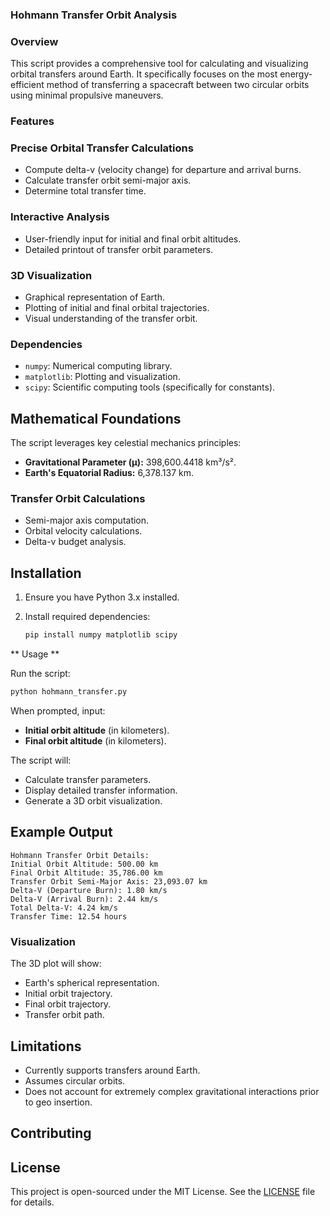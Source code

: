 ### Hohmann Transfer Orbit Analysis 

### Overview 

This script provides a comprehensive tool for calculating and visualizing orbital transfers around Earth. It specifically focuses on the most energy-efficient method of transferring a spacecraft between two circular orbits using minimal propulsive maneuvers.

### Features 

### Precise Orbital Transfer Calculations
- Compute delta-v (velocity change) for departure and arrival burns.
- Calculate transfer orbit semi-major axis.
- Determine total transfer time.

### Interactive Analysis
- User-friendly input for initial and final orbit altitudes.
- Detailed printout of transfer orbit parameters.

### 3D Visualization
- Graphical representation of Earth.
- Plotting of initial and final orbital trajectories.
- Visual understanding of the transfer orbit.

### Dependencies 

- `numpy`: Numerical computing library.
- `matplotlib`: Plotting and visualization.
- `scipy`: Scientific computing tools (specifically for constants).

## Mathematical Foundations

The script leverages key celestial mechanics principles:
- **Gravitational Parameter (μ):** 398,600.4418 km³/s².
- **Earth's Equatorial Radius:** 6,378.137 km.

### Transfer Orbit Calculations
- Semi-major axis computation.
- Orbital velocity calculations.
- Delta-v budget analysis.

## Installation

1. Ensure you have Python 3.x installed.
2. Install required dependencies:

   ```bash
   pip install numpy matplotlib scipy
   ```

** Usage **

Run the script:

```bash
python hohmann_transfer.py
```

When prompted, input:
- **Initial orbit altitude** (in kilometers).
- **Final orbit altitude** (in kilometers).

The script will:
- Calculate transfer parameters.
- Display detailed transfer information.
- Generate a 3D orbit visualization.

## Example Output

```
Hohmann Transfer Orbit Details:
Initial Orbit Altitude: 500.00 km
Final Orbit Altitude: 35,786.00 km
Transfer Orbit Semi-Major Axis: 23,093.07 km
Delta-V (Departure Burn): 1.80 km/s
Delta-V (Arrival Burn): 2.44 km/s
Total Delta-V: 4.24 km/s
Transfer Time: 12.54 hours
```

### Visualization

The 3D plot will show:
- Earth's spherical representation.
- Initial orbit trajectory.
- Final orbit trajectory.
- Transfer orbit path.

## Limitations

- Currently supports transfers around Earth.
- Assumes circular orbits.
- Does not account for extremely complex gravitational interactions prior to geo insertion.

## Contributing


## License

This project is open-sourced under the MIT License. See the [LICENSE](LICENSE) file for details.
```
